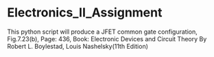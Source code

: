# Electronics_II_Assignment
This python script will produce a JFET common gate configuration, Fig.7.23(b), Page: 436, Book: Electronic Devices and Circuit Theory By Robert L. Boylestad, Louis Nashelsky(11th Edition)
